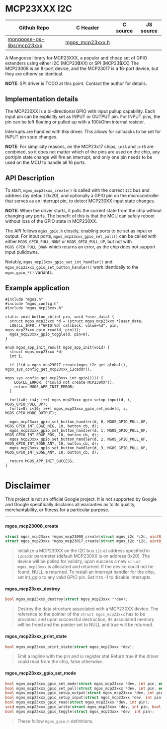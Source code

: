 # MCP23XXX I2C
| Github Repo | C Header | C source  | JS source |
| ----------- | -------- | --------  | ----------------- |
| [mongoose-os-libs/mcp23xxx](https://github.com/mongoose-os-libs/mcp23xxx) | [mgos_mcp23xxx.h](https://github.com/mongoose-os-libs/mcp23xxx/blob/master/include/mgos_mcp23xxx.h) | &nbsp;  | &nbsp;         |



A Mongoose library for MCP23XXX, a popular and cheap set of GPIO extenders using
either I2C (MCP23**0**XX) or SPI (MCP23**S**XX)
The MCP23008 is an 8-port device, and the MCP23017 is a 16-port device, but they are
otherwise identical.

**NOTE**: SPI driver is TODO at this point. Contact the author for details.

## Implementation details

The MCP230XX is a bi-directional GPIO with input pullup capability.
Each input pin can be explicitly set as INPUT or OUTPUT pin. For INPUT pins,
the pin can be left floating or pulled up with a 100kOhm internal resistor.

Interrupts are handled with this driver. This allows for callbacks to be set
for INPUT pin state changes.

**NOTE**: For simplicity reasons, on the MCP23x17 chips, `intA` and `intB`
are combined, so it does not matter which of the pins are used on the chip,
any port/pin state change will fire an interrupt, and only one pin needs to
be used on the MCU to handle all 16 ports.

## API Description

To start, `mgos_mcp23xxx_create()` is called with the correct `I2C` bus and
address (by default 0x20), and optionally a GPIO pin on the microcontroller that
serves as an interrupt pin, to detect MCP230XX input state changes.

**NOTE:** When the driver starts, it polls the current state from the chip
without changing any ports. The benefit of this is that the MCU can safely
reboot without loss of the GPIO state in MCP230XX.

The API follows `mgos_gpio.h` closely, enabling ports to be set as input or output.
For input ports, `mgos_mcp23xxx_gpio_set_pull()` can be called with either
`MGOS_GPIO_PULL_NONE` or `MGOS_GPIO_PULL_UP`, but not with `MGOS_GPIO_PULL_DOWN`
which returns an error, as the chip does not support input pulldowns.

Notably, `mgos_mcp23xxx_gpio_set_int_handler()` and `mgos_mcp23xxx_gpio_set_button_handler()`
work identically to the `mgos_gpio_*()` variants.

## Example application

```
#include "mgos.h"
#include "mgos_config.h"
#include "mgos_mcp23xxx.h"

static void button_cb(int pin, void *user_data) {
  struct mgos_mcp23xxx *d = (struct mgos_mcp23xxx *)user_data;
  LOG(LL_INFO, ("GPIO[%d] callback, value=%d", pin, mgos_mcp23xxx_gpio_read(d, pin)));
  mgos_mcp23xxx_gpio_toggle(d, pin+8);
}

enum mgos_app_init_result mgos_app_init(void) {
  struct mgos_mcp23xxx *d;
  int i;

  if (!(d = mgos_mcp23017_create(mgos_i2c_get_global(), mgos_sys_config_get_mcp23xxx_i2caddr(),
                                mgos_sys_config_get_mcp23xxx_int_gpio()))) {
    LOG(LL_ERROR, ("Could not create MCP230XX"));
    return MGOS_APP_INIT_ERROR;
  }

  for(i=0; i<4; i++) mgos_mcp23xxx_gpio_setup_input(d, i, MGOS_GPIO_PULL_UP);
  for(i=8; i<16; i++) mgos_mcp23xxx_gpio_set_mode(d, i, MGOS_GPIO_MODE_OUTPUT);

  mgos_mcp23xxx_gpio_set_button_handler(d, 0, MGOS_GPIO_PULL_UP, MGOS_GPIO_INT_EDGE_NEG, 10, button_cb, d);
  mgos_mcp23xxx_gpio_set_button_handler(d, 1, MGOS_GPIO_PULL_UP, MGOS_GPIO_INT_EDGE_POS, 10, button_cb, d);
  mgos_mcp23xxx_gpio_set_button_handler(d, 2, MGOS_GPIO_PULL_UP, MGOS_GPIO_INT_EDGE_ANY, 10, button_cb, d);
  mgos_mcp23xxx_gpio_set_button_handler(d, 3, MGOS_GPIO_PULL_UP, MGOS_GPIO_INT_EDGE_ANY, 10, button_cb, d);

  return MGOS_APP_INIT_SUCCESS;
}
```

# Disclaimer

This project is not an official Google project. It is not supported by Google
and Google specifically disclaims all warranties as to its quality,
merchantability, or fitness for a particular purpose.


 ----- 
#### mgos_mcp23008_create

```c
struct mgos_mcp23xxx *mgos_mcp23008_create(struct mgos_i2c *i2c, uint8_t i2caddr, int int_gpio);
struct mgos_mcp23xxx *mgos_mcp23017_create(struct mgos_i2c *i2c, uint8_t i2caddr, int int_gpio);
```
> 
> Initialize a MCP230XX on the I2C bus `i2c` at address specified in `i2caddr`
> parameter (default MCP230XX is on address 0x20). The device will be polled for
> validity, upon success a new `struct mgos_mcp23xxx` is allocated and
> returned. If the device could not be found, NULL is returned.
> To install an interrupt handler for the chip, set int_gpio to any valid GPIO
> pin. Set it to -1 to disable interrupts.
>  
#### mgos_mcp23xxx_destroy

```c
bool mgos_mcp23xxx_destroy(struct mgos_mcp23xxx **dev);
```
> 
> Destroy the data structure associated with a MCP230XX device. The reference
> to the pointer of the `struct mgos_mcp23xxx` has to be provided, and upon
> successful destruction, its associated memory will be freed and the pointer
> set to NULL and true will be returned.
>  
#### mgos_mcp23xxx_print_state

```c
bool mgos_mcp23xxx_print_state(struct mgos_mcp23xxx *dev);
```
>  Emit a logline with the pin and io register stat
> Return true if the driver could read from the chip, false otherwise.
>  
#### mgos_mcp23xxx_gpio_set_mode

```c
bool mgos_mcp23xxx_gpio_set_mode(struct mgos_mcp23xxx *dev, int pin, enum mgos_gpio_mode mode);
bool mgos_mcp23xxx_gpio_set_pull(struct mgos_mcp23xxx *dev, int pin, enum mgos_gpio_pull_type pull);
bool mgos_mcp23xxx_gpio_setup_output(struct mgos_mcp23xxx *dev, int pin, bool level);
bool mgos_mcp23xxx_gpio_setup_input(struct mgos_mcp23xxx *dev, int pin, enum mgos_gpio_pull_type pull_type);
bool mgos_mcp23xxx_gpio_read(struct mgos_mcp23xxx *dev, int pin);
void mgos_mcp23xxx_gpio_write(struct mgos_mcp23xxx *dev, int pin, bool level);
bool mgos_mcp23xxx_gpio_toggle(struct mgos_mcp23xxx *dev, int pin);
```
>  These follow `mgos_gpio.h` definitions. 
